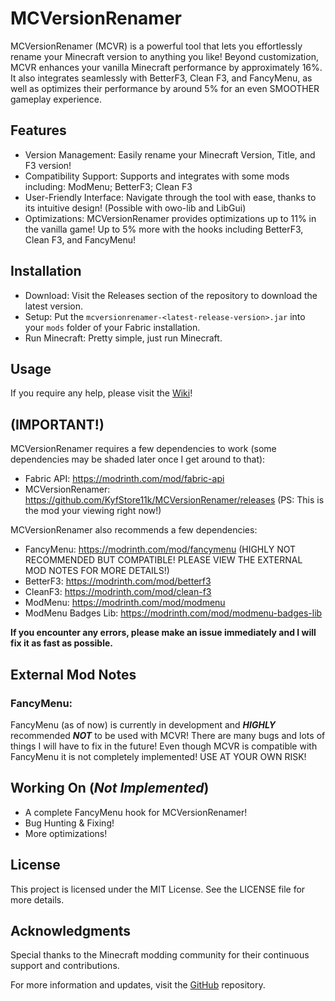# MCVersionRenamer
MCVersionRenamer (MCVR) is a powerful tool that lets you effortlessly rename your Minecraft version to anything you like! Beyond customization, MCVR enhances your vanilla Minecraft performance by approximately 16%. It also integrates seamlessly with BetterF3, Clean F3, and FancyMenu, as well as optimizes their performance by around 5% for an even SMOOTHER gameplay experience.

## Features
- Version Management: Easily rename your Minecraft Version, Title, and F3 version!
- Compatibility Support: Supports and integrates with some mods including: ModMenu; BetterF3; Clean F3
- User-Friendly Interface: Navigate through the tool with ease, thanks to its intuitive design! (Possible with owo-lib and LibGui)
- Optimizations: MCVersionRenamer provides optimizations up to 11% in the vanilla game! Up to 5% more with the hooks including BetterF3, Clean F3, and FancyMenu!
## Installation
- Download: Visit the Releases section of the repository to download the latest version.
- Setup: Put the `mcversionrenamer-<latest-release-version>.jar` into your `mods` folder of your Fabric installation.
- Run Minecraft: Pretty simple, just run Minecraft.

## Usage
If you require any help, please visit the [Wiki](https://github.com/KyfStore11k/MCVersionRenamer/wiki)!

## (IMPORTANT!)
MCVersionRenamer requires a few dependencies to work (some dependencies may be shaded later once I get around to that):
- Fabric API: https://modrinth.com/mod/fabric-api
- MCVersionRenamer: https://github.com/KyfStore11k/MCVersionRenamer/releases (PS: This is the mod your viewing right now!)

MCVersionRenamer also recommends a few dependencies:
- FancyMenu: https://modrinth.com/mod/fancymenu (HIGHLY NOT RECOMMENDED BUT COMPATIBLE! PLEASE VIEW THE EXTERNAL MOD NOTES FOR MORE DETAILS!)
- BetterF3: https://modrinth.com/mod/betterf3
- CleanF3: https://modrinth.com/mod/clean-f3
- ModMenu: https://modrinth.com/mod/modmenu
- ModMenu Badges Lib: https://modrinth.com/mod/modmenu-badges-lib

**If you encounter any errors, please make an issue immediately and I will fix it as fast as possible.**

## External Mod Notes

### FancyMenu:

FancyMenu (as of now) is currently in development and ***HIGHLY*** recommended ***NOT*** to be used with MCVR! There are many bugs and lots of things I will have to fix in the future!
Even though MCVR is compatible with FancyMenu it is not completely implemented! USE AT YOUR OWN RISK!

## Working On (*Not Implemented*)
- A complete FancyMenu hook for MCVersionRenamer!
- Bug Hunting & Fixing!
- More optimizations!

## License
This project is licensed under the MIT License. See the LICENSE file for more details.

## Acknowledgments
Special thanks to the Minecraft modding community for their continuous support and contributions.

For more information and updates, visit the [GitHub](https://github.com/KyfStore11k/MCVersionRenamer) repository.
